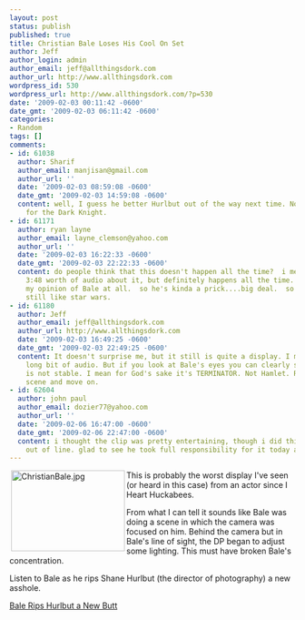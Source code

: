 ```yaml
---
layout: post
status: publish
published: true
title: Christian Bale Loses His Cool On Set
author: Jeff
author_login: admin
author_email: jeff@allthingsdork.com
author_url: http://www.allthingsdork.com
wordpress_id: 530
wordpress_url: http://www.allthingsdork.com/?p=530
date: '2009-02-03 00:11:42 -0600'
date_gmt: '2009-02-03 06:11:42 -0600'
categories:
- Random
tags: []
comments:
- id: 61038
  author: Sharif
  author_email: manjisan@gmail.com
  author_url: ''
  date: '2009-02-03 08:59:08 -0600'
  date_gmt: '2009-02-03 14:59:08 -0600'
  content: well, I guess he better Hurlbut out of the way next time. Not a good week
    for the Dark Knight.
- id: 61171
  author: ryan layne
  author_email: layne_clemson@yahoo.com
  author_url: ''
  date: '2009-02-03 16:22:33 -0600'
  date_gmt: '2009-02-03 22:22:33 -0600'
  content: do people think that this doesn't happen all the time?  i mean, maybe not
    3:48 worth of audio about it, but definitely happens all the time.  doesn't change
    my opinion of Bale at all.  so he's kinda a prick....big deal.  so is george lucas.  i
    still like star wars.
- id: 61180
  author: Jeff
  author_email: jeff@allthingsdork.com
  author_url: http://www.allthingsdork.com
  date: '2009-02-03 16:49:25 -0600'
  date_gmt: '2009-02-03 22:49:25 -0600'
  content: It doesn't surprise me, but it still is quite a display. I mean it's a
    long bit of audio. But if you look at Bale's eyes you can clearly see the man
    is not stable. I mean for God's sake it's TERMINATOR. Not Hamlet. Reshoot the
    scene and move on.
- id: 62604
  author: john paul
  author_email: dozier77@yahoo.com
  author_url: ''
  date: '2009-02-06 16:47:00 -0600'
  date_gmt: '2009-02-06 22:47:00 -0600'
  content: i thought the clip was pretty entertaining, though i did think he was way
    out of line. glad to see he took full responsibility for it today and apologize.
---
```

<p><img src="http://www.allthingsdork.com/wp-content/uploads/2009/02/christianbale.jpg" alt="ChristianBale.jpg" border="0" width="200" height="142" align="left" style="margin-top: 0px; margin-bottom: 0px; margin-left: 3px; margin-right: 3px; border: 0px initial initial;"/>This is probably the worst display I've seen (or heard in this case) from an actor since I Heart Huckabees. </p>
<p>From what I can tell it sounds like Bale was doing a scene in which the camera was focused on him. Behind the camera but in Bale's line of sight, the DP began to adjust some lighting. This must have broken Bale's concentration.</p>
<p>Listen to Bale as he rips Shane Hurlbut (the director of photography) a new asshole. </p>
<p><a href="http://www.allthingsdork.com/wp-content/uploads/2009/02/020209-christianbale.mp3" title="020209_christianbale.mp3">Bale Rips Hurlbut a New Butt</a></p>
